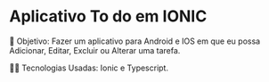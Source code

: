 # Aplicativo To do em IONIC
🎯 Objetivo: Fazer um aplicativo para Android e IOS em que eu possa Adicionar, Editar, Excluir ou Alterar uma tarefa.

👩‍💻 Tecnologias Usadas: Ionic e Typescript.
